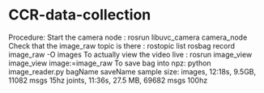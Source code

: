 # CCR-data-collection

Procedure:
Start the camera node :  rosrun libuvc_camera camera_node 
Check that the image_raw topic is there :  rostopic list
rosbag record image_raw -O images
To actually view the video live : rosrun image_view image_view image:=image_raw
To save bag into npz: python image_reader.py bagName saveName
sample size:  images, 12:18s, 9.5GB, 11082 msgs    15hz
                              joints,     11:36s, 27.5 MB, 69682 msgs 100hz

